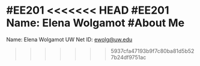 #EE201
<<<<<<< HEAD
#EE201 Name: Elena Wolgamot
#About Me
=======
Name: Elena Wolgamot
UW Net ID: ewolg@uw.edu
>>>>>>> 5937cfa47193b9f7c80ba81d5b527b24df9751ac
